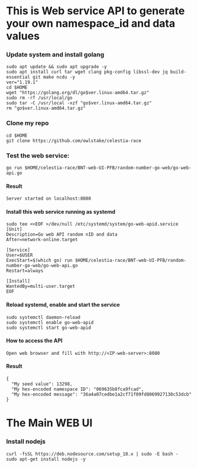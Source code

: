 # This is Web service API to generate your own namespace_id and data values

### Update system and install golang
```
sudo apt update && sudo apt upgrade -y
sudo apt install curl tar wget clang pkg-config libssl-dev jq build-essential git make ncdu -y
ver="1.19.1" 
cd $HOME 
wget "https://golang.org/dl/go$ver.linux-amd64.tar.gz" 
sudo rm -rf /usr/local/go 
sudo tar -C /usr/local -xzf "go$ver.linux-amd64.tar.gz" 
rm "go$ver.linux-amd64.tar.gz"
```

### Clone my repo
```
cd $HOME
git clone https://github.com/owlstake/celestia-race
```

### Test the web service:
```
go run $HOME/celestia-race/BNT-web-UI-PFB/random-number-go-web/go-web-api.go
```

#### Result
```
Server started on localhost:8080
```

#### Install this web service running as systemd
```
sudo tee <<EOF >/dev/null /etc/systemd/system/go-web-apid.service
[Unit]
Description=Go web API random nID and data
After=network-online.target

[Service]
User=$USER
ExecStart=$(which go) run $HOME/celestia-race/BNT-web-UI-PFB/random-number-go-web/go-web-api.go
Restart=always

[Install]
WantedBy=multi-user.target
EOF
```

#### Reload systemd, enable and start the service
```
sudo systemctl daemon-reload
sudo systemctl enable go-web-apid
sudo systemctl start go-web-apid
```

#### How to access the API

```
Open web browser and fill with http://<IP-web-server>:8080
```

#### Result

```
{
  "My seed value": 13298,
  "My hex-encoded namespace ID": "069635b8fca9fcad",
  "My hex-encoded message": "36a4a07cedbe1a2cf71f09fd8069927130c53dcb"
}
```
# The Main WEB UI

### Install nodejs
```
curl -fsSL https://deb.nodesource.com/setup_18.x | sudo -E bash -
sudo apt-get install nodejs -y

```
